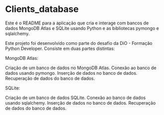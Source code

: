 # Clients_database

Este é o README para a aplicação que cria e interage com bancos de dados MongoDB Atlas e SQLite usando Python e as bibliotecas pymongo e sqlalchemy.

Este projeto foi desenvolvido como parte do desafio da DiO -  Formação Python Developer. Consiste em duas partes distintas:

MongoDB Atlas:

Criação de um banco de dados no MongoDB Atlas.
Conexão ao banco de dados usando pymongo.
Inserção de dados no banco de dados.
Recuperação de dados do banco de dados.

SQLite:

Criação de um banco de dados SQLite.
Conexão ao banco de dados usando sqlalchemy.
Inserção de dados no banco de dados.
Recuperação de dados do banco de dados.
